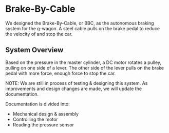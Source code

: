 # Brake-By-Cable

We designed the Brake-By-Cable, or BBC, as the autonomous braking system
for the g-wagon. A steel cable pulls on the brake pedal to reduce the
velocity of and stop the car.

## System Overview

Based on the pressure in the master cylinder, a DC motor rotates a
pulley, pulling on one side of a lever. The other side of the lever
pulls on the brake pedal with more force, enough force to stop the car.

NOTE: We are still in process of testing & designing this system. As
improvements and design changes are made, we will update the
documentation.

Documentation is divided into:

- Mechanical design & assembly
- Controlling the motor
- Reading the pressure sensor
